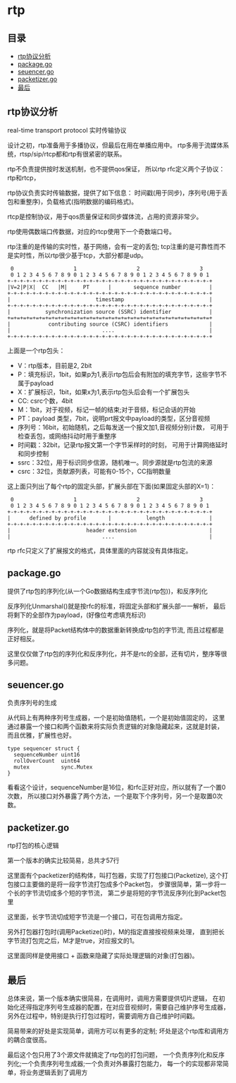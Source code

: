 # rtp

## 目录

<!-- vim-markdown-toc GFM -->

- [rtp协议分析](#rtp协议分析)
- [package.go](#packagego)
- [seuencer.go](#seuencergo)
- [packetizer.go](#packetizergo)
- [最后](#最后)

<!-- vim-markdown-toc -->

## rtp协议分析

real-time transport protocol 实时传输协议

设计之初，rtp准备用于多播协议，但最后在用在单播应用中。
rtp多用于流媒体系统，rtsp/sip/rtcp都和rtp有很紧密的联系。

rtp不负责提供按时发送机制，也不提供qos保证，
所以rtp rfc定义两个子协议：rtp和rtcp，

rtp协议负责实时传输数据，提供了如下信息：
时间戳(用于同步)，序列号(用于丢包和重整序)，负载格式(指明数据的编码格式)。

rtcp是控制协议，用于qos质量保证和同步媒体流，占用的资源非常少。

rtp使用偶数端口传数据，对应的rtcp使用下一个奇数端口号。

rtp注重的是传输的实时性，基于网络，会有一定的丢包;
tcp注重的是可靠性而不是实时性，所以rtp很少基于tcp，大部分都是udp。

     0                   1                   2                   3
     0 1 2 3 4 5 6 7 8 9 0 1 2 3 4 5 6 7 8 9 0 1 2 3 4 5 6 7 8 9 0 1
    +-+-+-+-+-+-+-+-+-+-+-+-+-+-+-+-+-+-+-+-+-+-+-+-+-+-+-+-+-+-+-+-+
    |V=2|P|X|  CC   |M|     PT      |       sequence number         |
    +-+-+-+-+-+-+-+-+-+-+-+-+-+-+-+-+-+-+-+-+-+-+-+-+-+-+-+-+-+-+-+-+
    |                           timestamp                           |
    +-+-+-+-+-+-+-+-+-+-+-+-+-+-+-+-+-+-+-+-+-+-+-+-+-+-+-+-+-+-+-+-+
    |           synchronization source (SSRC) identifier            |
    +=+=+=+=+=+=+=+=+=+=+=+=+=+=+=+=+=+=+=+=+=+=+=+=+=+=+=+=+=+=+=+=+
    |            contributing source (CSRC) identifiers             |
    |                             ....                              |
    +-+-+-+-+-+-+-+-+-+-+-+-+-+-+-+-+-+-+-+-+-+-+-+-+-+-+-+-+-+-+-+-+

上面是一个rtp包头：

- V：rtp版本，目前是2, 2bit
- P：填充标识，1bit，如果p为1,表示rtp包后会有附加的填充字节，这些字节不属于payload
- X：扩展标识，1bit，如果x为1,表示rtp包头后会有一个扩展包头
- CC: csrc个数，4bit
- M：1bit，对于视频，标记一帧的结束;对于音频，标记会话的开始
- PT：payload 类型，7bit，说明prt报文中payload的类型，区分音视频
- 序列号：16bit，初始随机，之后每发送一个报文加1,音视频分别计数，
  可用于检查丢包，或网络抖动时用于重整序
- 时间戳：32bit，记录rtp报文第一个字节采样时的时刻，
  可用于计算网络延时和同步控制
- ssrc：32位，用于标识同步信源，随机唯一。同步源就是rtp包流的来源
- csrc：32位，贡献源列表，可能有0-15个，CC指明数量

这上面只列出了每个rtp的固定头部，扩展头部在下面(如果固定头部的X=1)：

     0                   1                   2                   3
     0 1 2 3 4 5 6 7 8 9 0 1 2 3 4 5 6 7 8 9 0 1 2 3 4 5 6 7 8 9 0 1
    +-+-+-+-+-+-+-+-+-+-+-+-+-+-+-+-+-+-+-+-+-+-+-+-+-+-+-+-+-+-+-+-+
    |      defined by profile       |           length              |
    +-+-+-+-+-+-+-+-+-+-+-+-+-+-+-+-+-+-+-+-+-+-+-+-+-+-+-+-+-+-+-+-+
    |                        header extension                       |
    |                             ....                              |

rtp rfc只定义了扩展报文的格式，具体里面的内容就没有具体指定。

## package.go

提供了rtp包的序列化(从一个Go数据结构生成字节流(rtp包))，和反序列化

反序列化Unmarshal()就是按rfc的标准，将固定头部和扩展头部一一解析，
最后将剩下的全部作为payload，(好像位考虑填充标识)

序列化，就是将Packet结构体中的数据重新转换成rtp包的字节流,
而且过程都是正好相反。

这里仅仅做了rtp包的序列化和反序列化，并不是rtc的全部，还有切片，整序等很多问题。

## seuencer.go

负责序列号的生成

从代码上有两种序列号生成器，一个是初始值随机，一个是初始值固定的，
这里通过暴露一个接口和两个函数来将实际负责逻辑的对象隐藏起来，这就是封装，
而且优雅，扩展性也好。

    type sequencer struct {
      sequenceNumber uint16
      rollOverCount  uint64
      mutex          sync.Mutex
    }

看看这个设计，sequenceNumber是16位，和rfc正好对应，所以就有了一个置0次数，
所以接口对外暴露了两个方法，一个是取下个序列号，另一个是取置0次数。

## packetizer.go

rtp打包的核心逻辑

第一个版本的确实比较简易，总共才57行

这里面有个packetizer的结构体，叫打包器，实现了打包接口(Packetize),
这个打包接口主要做的是将一段字节流打包成多个Packet包，
步骤很简单，第一步将一个长的字节流切成多个短的字节流，
第二步是将短的字节流反序列化到Packet包里

这里面，长字节流切成短字节流是一个接口，可在包调用方指定。

另外打包器打包时(调用Packetize()时)，M的指定直接按视频来处理，
直到把长字节流打包完之后，M才是true，对应报文的1。

这里面同样是使用接口 + 函数来隐藏了实际处理逻辑的对象(打包器)。

## 最后

总体来说，第一个版本确实很简易，在调用时，调用方需要提供切片逻辑，
在初始化还得指定序列号生成器的配置，在对应音视频时，需要自己维护序号生成器，
另外在过程中，特别是执行打包过程时，需要调用方自己维护时间戳。

简易带来的好处是实现简单，调用方可以有更多的定制;
坏处是这个rtp库和调用方的耦合度很高。

最后这个包只用了3个源文件就搞定了rtp包的打包问题，
一个负责序列化和反序列化;一个负责序列号生成器;一个负责对外暴露打包能力，
每一个的实现都非常简单，将业务逻辑丢到了调用方
